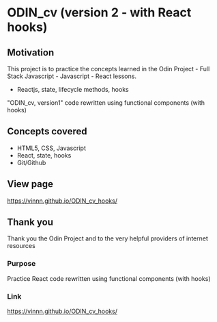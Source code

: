 # ODIN_cv (version 2 - with React hooks)

## Motivation
This project is to practice the concepts learned in the Odin Project - Full Stack Javascript - Javascript - React lessons.
- Reactjs, state, lifecycle methods, hooks

"ODIN_cv, version1" code rewritten using functional components (with hooks)

## Concepts covered
- HTML5, CSS, Javascript
- React, state, hooks
- Git/Github

## View page
https://vinnn.github.io/ODIN_cv_hooks/

## Thank you
Thank you the Odin Project
and to the very helpful providers of internet resources 

















### Purpose
Practice React
code rewritten using functional components (with hooks)

### Link
https://vinnn.github.io/ODIN_cv_hooks/





